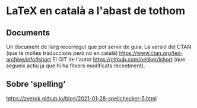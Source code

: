 # LaTeX en català a l'abast de tothom

## Documents

Un document de llarg recorregut que pot servir de guia:
La versió del CTAN (que té moltes traduccions però no en català) https://www.ctan.org/tex-archive/info/lshort
El GIT de l'autor https://github.com/oetiker/lshort (que segueix actiu ja que hi ha fitxers modificats recentment).

## Sobre 'spelling'

https://zverok.github.io/blog/2021-01-28-spellchecker-5.html
